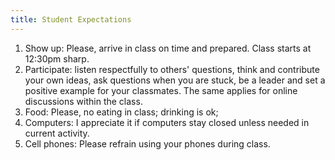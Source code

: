 ```yaml
---
title: Student Expectations
---
```

1. Show up: Please, arrive in class on time and prepared. Class starts at 12:30pm sharp.
1. Participate: listen respectfully to others' questions, think and contribute your own ideas, ask questions when you are stuck, be a leader and set a positive example for your classmates. The same applies for online discussions within the class.
1. Food: Please, no eating in class; drinking is ok; 
1. Computers: I appreciate it if computers stay closed unless needed in current activity.
1. Cell phones: Please refrain using your phones during class.